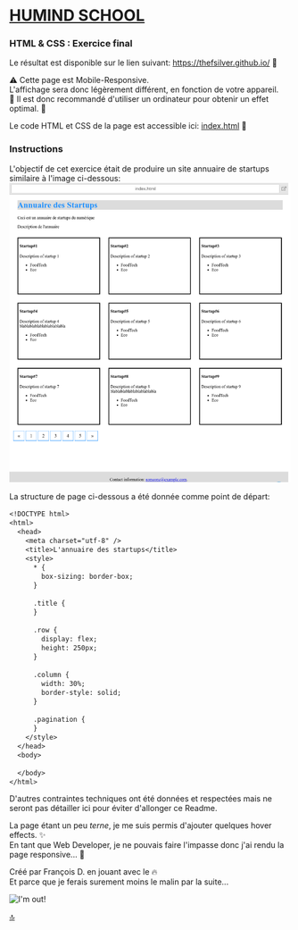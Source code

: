 # [HUMIND SCHOOL](https://www.humindschool.com/)

### HTML & CSS : Exercice final

Le résultat est disponible sur le lien suivant: https://thefsilver.github.io/ :rocket:

:warning: Cette page est Mobile-Responsive.  
L'affichage sera donc légèrement différent, en fonction de votre appareil.  
:rotating_light: Il est donc recommandé d'utiliser un ordinateur pour obtenir un effet optimal. :rotating_light:

Le code HTML et CSS de la page est accessible ici: [index.html](https://github.com/TheFSilver/TheFSilver.github.io/blob/master/index.html) :rocket:

### Instructions

L'objectif de cet exercice était de produire un site annuaire de startups similaire à l'image ci-dessous:
![Template du résultat final à obtenir](/pictures/template.png)

La structure de page ci-dessous a été donnée comme point de départ:
```
<!DOCTYPE html>
<html>
  <head>
    <meta charset="utf-8" />
    <title>L'annuaire des startups</title>
    <style>
      * {
        box-sizing: border-box;
      }
      
      .title {
      }  
      
      .row {
        display: flex;
        height: 250px;
      }
      
      .column {
        width: 30%;
        border-style: solid;
      }
      
      .pagination {
      }
    </style>
  </head>
  <body>
    
  </body>
</html>
``` 

D'autres contraintes techniques ont été données et respectées mais ne seront pas détailler ici pour éviter d'allonger ce Readme.

La page étant un peu *terne*, je me suis permis d'ajouter quelques hover effects. :sparkles:  
En tant que Web Developer, je ne pouvais faire l'impasse donc j'ai rendu la page responsive... :cake:

Créé par François D. en jouant avec le 🔥  
Et parce que je ferais surement moins le malin par la suite...

![I'm out!](https://media.giphy.com/media/3o7qDSOvfaCO9b3MlO/giphy.gif)

[:top:](#humind-school)

